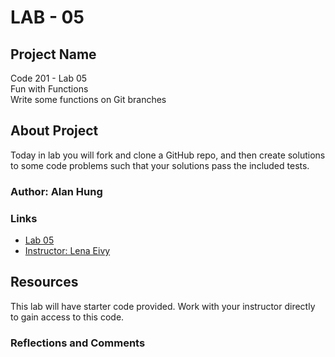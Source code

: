 # LAB - 05

## Project Name

Code 201 - Lab 05 <br />
Fun with Functions <br />
Write some functions on Git branches

## About Project

Today in lab you will fork and clone a GitHub repo, and then create solutions to some code problems such that your solutions pass the included tests.

### Author: Alan Hung

### Links

- [Lab 05](index.html)
- [Instructor: Lena Eivy](mailto:lena@codefellows.com)

## Resources

This lab will have starter code provided. Work with your instructor directly to gain access to this code.

### Reflections and Comments